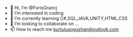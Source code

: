 - 👋 Hi, I’m @ForisGrancj
- 👀 I’m interested in coding
- 🌱 I’m currently learning C#,SQL,JAVA,UNITY,HTML,CSS
- 💞️ I’m looking to collaborate on ...
- 📫 How to reach me kurtulusoguzhan@outlook.com

<!---
ForisGrancj/ForisGrancj is a ✨ special ✨ repository because its `README.md` (this file) appears on your GitHub profile.
You can click the Preview link to take a look at your changes.
--->

